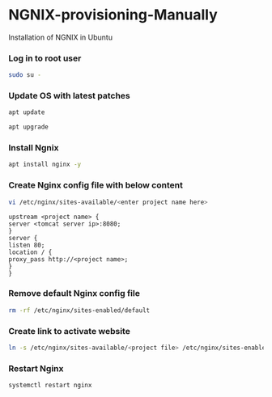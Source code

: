 # NGNIX-provisioning-Manually
Installation of NGNIX in Ubuntu
### Log in to root user
```sh
sudo su -
```
### Update OS with latest patches
```sh
apt update
```
```sh
apt upgrade
```
### Install Ngnix
```sh
apt install nginx -y
```
### Create Nginx config file with below content
```sh
vi /etc/nginx/sites-available/<enter project name here>
```
~~~
upstream <project name> {
server <tomcat server ip>:8080;
}
server {
listen 80;
location / {
proxy_pass http://<project name>;
}
}

~~~
### Remove default Nginx config file
```sh
rm -rf /etc/nginx/sites-enabled/default
```
### Create link to activate website
```sh
ln -s /etc/nginx/sites-available/<project file> /etc/nginx/sites-enabled/<project file>
```
### Restart Nginx
```sh
systemctl restart nginx
```

